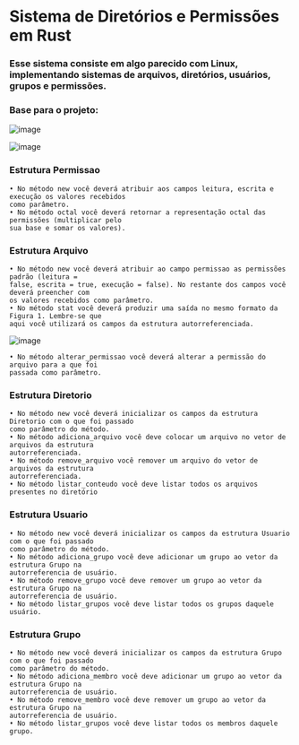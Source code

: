 # Sistema de Diretórios e Permissões em Rust
### Esse sistema consiste em algo parecido com Linux, implementando sistemas de arquivos, diretórios, usuários, grupos e permissões.

### Base para o projeto:
![image](https://github.com/user-attachments/assets/f1b08705-ce84-44cc-9aca-a21f4b179471)

![image](https://github.com/user-attachments/assets/a701f331-f5dc-4e99-8345-d3dab10937cb)

### Estrutura Permissao
```
• No método new você deverá atribuir aos campos leitura, escrita e execução os valores recebidos
como parâmetro.
• No método octal você deverá retornar a representação octal das permissões (multiplicar pelo
sua base e somar os valores).
```

### Estrutura Arquivo
```
• No método new você deverá atribuir ao campo permissao as permissões padrão (leitura =
false, escrita = true, execução = false). No restante dos campos você deverá preencher com
os valores recebidos como parâmetro.
• No método stat você deverá produzir uma saída no mesmo formato da Figura 1. Lembre-se que
aqui você utilizará os campos da estrutura autorreferenciada.
```

![image](https://github.com/user-attachments/assets/b79a1172-5585-4c5c-b1fe-8afeae6e90ce)

```
• No método alterar_permissao você deverá alterar a permissão do arquivo para a que foi
passada como parâmetro.
```

### Estrutura Diretorio
```
• No método new você deverá inicializar os campos da estrutura Diretorio com o que foi passado
como parâmetro do método.
• No método adiciona_arquivo você deve colocar um arquivo no vetor de arquivos da estrutura
autorreferenciada.
• No método remove_arquivo você remover um arquivo do vetor de arquivos da estrutura
autorreferenciada.
• No método listar_conteudo você deve listar todos os arquivos presentes no diretório
```
### Estrutura Usuario
```
• No método new você deverá inicializar os campos da estrutura Usuario com o que foi passado
como parâmetro do método.
• No método adiciona_grupo você deve adicionar um grupo ao vetor da estrutura Grupo na
autorreferencia de usuário.
• No método remove_grupo você deve remover um grupo ao vetor da estrutura Grupo na
autorreferencia de usuário.
• No método listar_grupos você deve listar todos os grupos daquele usuário.
```

### Estrutura Grupo
```
• No método new você deverá inicializar os campos da estrutura Grupo com o que foi passado
como parâmetro do método.
• No método adiciona_membro você deve adicionar um grupo ao vetor da estrutura Grupo na
autorreferencia de usuário.
• No método remove_membro você deve remover um grupo ao vetor da estrutura Grupo na
autorreferencia de usuário.
• No método listar_grupos você deve listar todos os membros daquele grupo.
```
